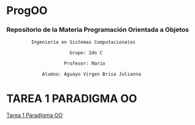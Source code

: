 # ProgOO
### Repositorio de la Materia Programación Orientada a Objetos
             Ingeniería en Sistemas Computacionales

                           Grupo: 2do C

                         Profesor: Mario

                 Alumno: Aguayo Virgen Brisa Julianna

# TAREA 1 PARADIGMA OO
[Tarea 1 Paradigma OO](https://github.com/BrisaAguayo/ProgOO/edit/main/ParadigmaOO/README.md#tarea-1)



